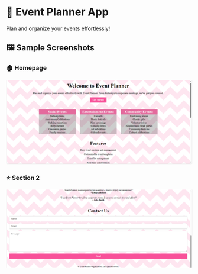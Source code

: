 # 🎉 Event Planner App

Plan and organize your events effortlessly!

## 🖼️ Sample Screenshots

### 🏠 Homepage

![Homepage Screenshot](./sample_images/EventPlanner1.png)

### ⭐ Section 2
![Features Screenshot](./sample_images/EventPlanner2.png)

